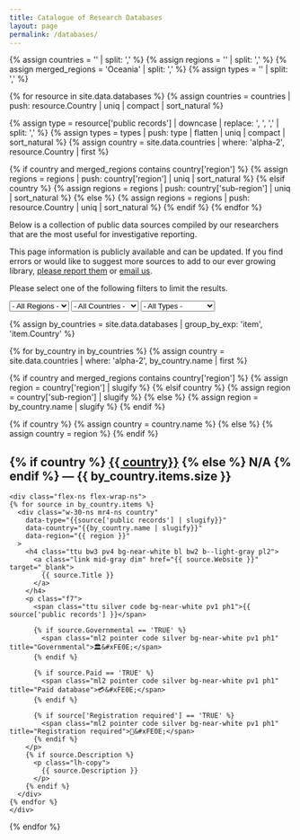 ```yaml
---
title: Catalogue of Research Databases
layout: page
permalink: /databases/
---
```

{% assign countries = '' | split: ',' %}
{% assign regions = '' | split: ',' %}
{% assign merged_regions = 'Oceania' | split: ',' %}
{% assign types = '' | split: ',' %}

{% for resource in site.data.databases %}
  {% assign countries = countries | push: resource.Country | uniq | compact | sort_natural %}

  {% assign type = resource['public records'] | downcase | replace: ', ', ',' | split: ',' %}
  {% assign types = types | push: type | flatten | uniq | compact | sort_natural %}
  {% assign country = site.data.countries | where: 'alpha-2', resource.Country | first %}

  {% if country and merged_regions contains country['region'] %}
    {% assign regions = regions | push: country['region'] | uniq | sort_natural %}
  {% elsif country %}
    {% assign regions = regions | push: country['sub-region'] | uniq | sort_natural %}
  {% else %}
    {% assign regions = regions | push: resource.Country | uniq | sort_natural %}
  {% endif %}
{% endfor %}

<p>
  Below is a collection of public data sources compiled by our researchers that
  are the most useful for investigative reporting.
</p>
<p>
  This page information is publicly available and can be updated. If you find
  errors or would like to suggest more sources to add to our ever growing
  library, <a class="mid-gray dim"
  href="{{ site.repository_url }}/issues">please report them</a> or
  <a class="mid-gray dim" href="mailto:{{ site.email }}">email us</a>.
</p>

<div class="mb5 mt4">
  <p class="pb2 lh-copy gray ma0">
    Please select one of the following filters to limit the results.
  </p>

  <select data-filter="region" class="db db-m di-ns">
    <option value=""> - All Regions - </option>
    {% for region in regions %}
      <option value="{{region | slugify}}">{{region}}</option>
    {% endfor %}
  </select>

  <select class="mh0 mh0-m mv2 mv2-m mv0-ns mh3-ns db db-m di-ns w-third-ns" data-filter="country">
    <option value=""> - All Countries - </option>
    {% for code in countries %}
      {% assign country = site.data.countries | where: 'alpha-2', code | first %}
      {% if country %}
        <option value="{{code | slugify}}">{{country.name}}</option>
      {% endif %}
    {% endfor %}
  </select>

  <select class="db db-m di-ns w-third-ns" data-filter="type">
    <option value=""> - All Types - </option>
    {% for type in types %}
      <option value="{{type | slugify}}">{{type | capitalize}}</option>
    {% endfor %}
  </select>
</div>

<script>
  document.addEventListener('input', function (event) {
    var selects = document.querySelectorAll('select');
    var filters = {};

    selects.forEach(function(sel) {
      filters[sel.dataset.filter] = sel.options[sel.selectedIndex].value;
    });

    var regionFilter = filters['region'];
    var countryFilter = filters['country'];
    var typeFilter = filters['type'];

    // Analytics
    if (_paq && !!filters[event.target.dataset.filter]) {
      _paq.push([
        'trackEvent',
        'Databases',
        event.target.dataset.filter.toUpperCase(),
        filters[event.target.dataset.filter]
      ]);
    }

    document.querySelectorAll('.country').forEach(function(el) {
      var matches = true;

      if (!!!regionFilter && !!!countryFilter && !!!typeFilter) {
        el.classList.remove('dn');
        return;
      }

      // Hide all first
      el.classList.add('dn');

      if (!!regionFilter && regionFilter !== el.dataset.region) {
        matches = false;
      }

      if (!!countryFilter && countryFilter !== el.dataset.country) {
        matches = false;
      }

      if (!!typeFilter && el.dataset.type.toString().indexOf(typeFilter) < 0) {
        matches = false;
      }

      if (matches) {
        el.classList.remove('dn');
      }
    });

    // Hide any region which show no countries
    document.querySelectorAll('.region').forEach(function(el) {
      var allCountries = el.querySelectorAll('.country').length;
      var hiddenCountries = el.querySelectorAll('.country.dn').length;

      if (allCountries === hiddenCountries) {
        el.classList.add('dn');
      } else {
        el.classList.remove('dn');
      }
    });
  }, false);
</script>

{% assign by_countries = site.data.databases | group_by_exp: 'item', 'item.Country' %}

{% for by_country in by_countries %}
  {% assign country = site.data.countries | where: 'alpha-2', by_country.name | first %}

  {% if country and merged_regions contains country['region'] %}
    {% assign region = country['region'] | slugify %}
  {% elsif country %}
    {% assign region = country['sub-region'] | slugify %}
  {% else %}
    {% assign region = by_country.name | slugify %}
  {% endif %}

  {% if country %}
    {% assign country = country.name %}
  {% else %}
    {% assign country = region %}
  {% endif %}

  <div class="mb5 region" id="{{ country | slugify }}" data-region="{{ region }}">
    <h2 class="normal ttu bb">
      {% if country %}
        <a class="link mid-gray" href="#{{ country | slugify }}">{{ country}}</a>
      {% else %}
        N/A
      {% endif %}
      <span class="normal tt light-silver">&mdash; {{ by_country.items.size }}</span>
    </h2>

    <div class="flex-ns flex-wrap-ns">
    {% for source in by_country.items %}
      <div class="w-30-ns mr4-ns country"
        data-type="{{source['public records'] | slugify}}"
        data-country="{{by_country.name | slugify}}"
        data-region="{{ region }}"
      >
        <h4 class="ttu bw3 pv4 bg-near-white bl bw2 b--light-gray pl2">
          <a class="link mid-gray dim" href="{{ source.Website }}" target="_blank">
            {{ source.Title }}
          </a>
        </h4>
        <p class="f7">
          <span class="ttu silver code bg-near-white pv1 ph1">{{ source['public records'] }}</span>

          {% if source.Governmental == 'TRUE' %}
            <span class="ml2 pointer code silver bg-near-white pv1 ph1" title="Governmental">🏛&#xFE0E;</span>
          {% endif %}

          {% if source.Paid == 'TRUE' %}
            <span class="ml2 pointer code silver bg-near-white pv1 ph1" title="Paid database">💳&#xFE0E;</span>
          {% endif %}

          {% if source['Registration required'] == 'TRUE' %}
            <span class="ml2 pointer code silver bg-near-white pv1 ph1" title="Registration required">🔐&#xFE0E;</span>
          {% endif %}
        </p>
        {% if source.Description %}
          <p class="lh-copy">
            {{ source.Description }}
          </p>
        {% endif %}
      </div>
    {% endfor %}
    </div>
  </div>
{% endfor %}
